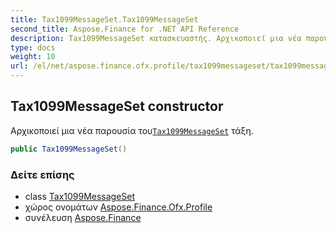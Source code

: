 ```yaml
---
title: Tax1099MessageSet.Tax1099MessageSet
second_title: Aspose.Finance for .NET API Reference
description: Tax1099MessageSet κατασκευαστής. Αρχικοποιεί μια νέα παρουσία τουTax1099MessageSet τάξη.
type: docs
weight: 10
url: /el/net/aspose.finance.ofx.profile/tax1099messageset/tax1099messageset/
---
```

## Tax1099MessageSet constructor

Αρχικοποιεί μια νέα παρουσία του[`Tax1099MessageSet`](../) τάξη.

```csharp
public Tax1099MessageSet()
```

### Δείτε επίσης

* class [Tax1099MessageSet](../)
* χώρος ονομάτων [Aspose.Finance.Ofx.Profile](../../tax1099messageset/)
* συνέλευση [Aspose.Finance](../../../)


